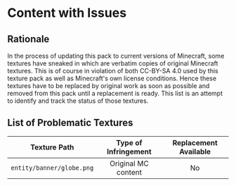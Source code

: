 # Content with Issues

## Rationale

In the process of updating this pack to current versions of Minecraft, some textures have sneaked in which are verbatim copies of original Minecraft textures. This is of course in violation of both CC-BY-SA 4.0 used by this texture pack as well as Minecraft's own license conditions. Hence these textures have to be replaced by original work as soon as possible and removed from this pack until a replacement is ready. This list is an attempt to identify and track the status of those textures.

## List of Problematic Textures

|Texture Path               |Type of Infringement   |Replacement Available  |
|---                        |:---:                  |:---:                  |
|`entity/banner/globe.png`  |Original MC content    |No                     |
